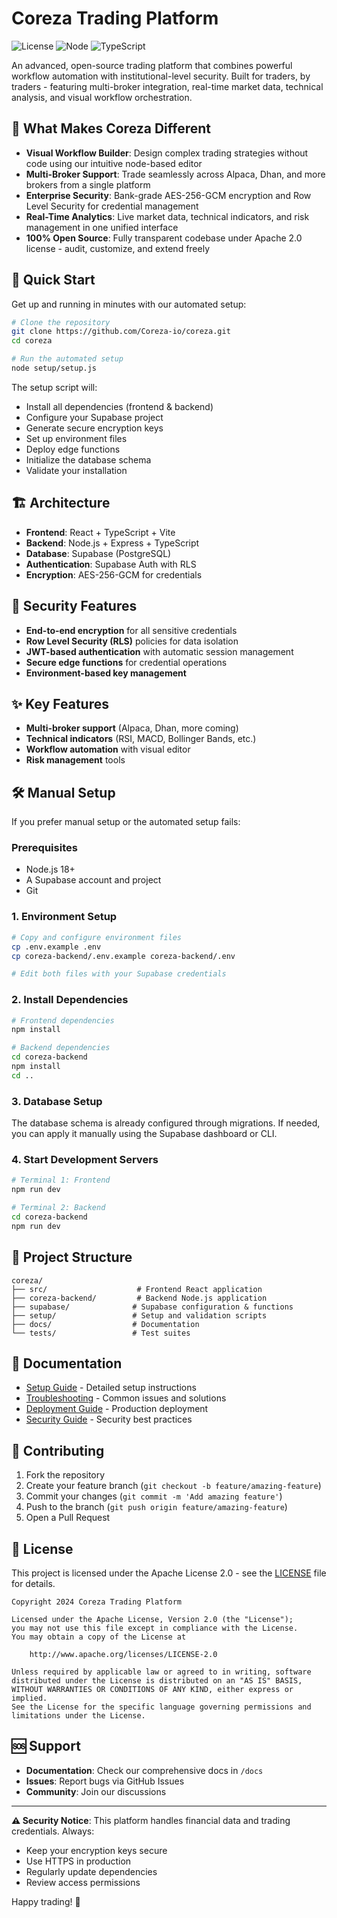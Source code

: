 # Coreza Trading Platform

![License](https://img.shields.io/badge/license-Apache%202.0-blue.svg)
![Node](https://img.shields.io/badge/node-%3E%3D18.0.0-brightgreen.svg)
![TypeScript](https://img.shields.io/badge/TypeScript-5.4-blue.svg)

An advanced, open-source trading platform that combines powerful workflow automation with institutional-level security. Built for traders, by traders - featuring multi-broker integration, real-time market data, technical analysis, and visual workflow orchestration.

## 🌟 What Makes Coreza Different

- **Visual Workflow Builder**: Design complex trading strategies without code using our intuitive node-based editor
- **Multi-Broker Support**: Trade seamlessly across Alpaca, Dhan, and more brokers from a single platform
- **Enterprise Security**: Bank-grade AES-256-GCM encryption and Row Level Security for credential management
- **Real-Time Analytics**: Live market data, technical indicators, and risk management in one unified interface
- **100% Open Source**: Fully transparent codebase under Apache 2.0 license - audit, customize, and extend freely

## 🚀 Quick Start

Get up and running in minutes with our automated setup:

```bash
# Clone the repository
git clone https://github.com/Coreza-io/coreza.git
cd coreza

# Run the automated setup
node setup/setup.js
```

The setup script will:
- Install all dependencies (frontend & backend)  
- Configure your Supabase project
- Generate secure encryption keys
- Set up environment files
- Deploy edge functions
- Initialize the database schema
- Validate your installation

## 🏗️ Architecture

- **Frontend**: React + TypeScript + Vite
- **Backend**: Node.js + Express + TypeScript
- **Database**: Supabase (PostgreSQL)
- **Authentication**: Supabase Auth with RLS
- **Encryption**: AES-256-GCM for credentials

## 🔐 Security Features

- **End-to-end encryption** for all sensitive credentials
- **Row Level Security (RLS)** policies for data isolation
- **JWT-based authentication** with automatic session management
- **Secure edge functions** for credential operations
- **Environment-based key management**

## ✨ Key Features

- **Multi-broker support** (Alpaca, Dhan, more coming)
- **Technical indicators** (RSI, MACD, Bollinger Bands, etc.)
- **Workflow automation** with visual editor
- **Risk management** tools

## 🛠️ Manual Setup

If you prefer manual setup or the automated setup fails:

### Prerequisites

- Node.js 18+ 
- A Supabase account and project
- Git

### 1. Environment Setup

```bash
# Copy and configure environment files
cp .env.example .env
cp coreza-backend/.env.example coreza-backend/.env

# Edit both files with your Supabase credentials
```

### 2. Install Dependencies

```bash
# Frontend dependencies
npm install

# Backend dependencies  
cd coreza-backend
npm install
cd ..
```

### 3. Database Setup

The database schema is already configured through migrations. If needed, you can apply it manually using the Supabase dashboard or CLI.

### 4. Start Development Servers

```bash
# Terminal 1: Frontend
npm run dev

# Terminal 2: Backend  
cd coreza-backend
npm run dev
```

## 📁 Project Structure

```
coreza/
├── src/                    # Frontend React application
├── coreza-backend/         # Backend Node.js application
├── supabase/              # Supabase configuration & functions
├── setup/                 # Setup and validation scripts
├── docs/                  # Documentation
└── tests/                 # Test suites
```

## 📖 Documentation

- [Setup Guide](docs/SETUP.md) - Detailed setup instructions
- [Troubleshooting](docs/TROUBLESHOOTING.md) - Common issues and solutions
- [Deployment Guide](docs/DEPLOYMENT.md) - Production deployment
- [Security Guide](docs/SECURITY.md) - Security best practices

## 🤝 Contributing

1. Fork the repository
2. Create your feature branch (`git checkout -b feature/amazing-feature`)
3. Commit your changes (`git commit -m 'Add amazing feature'`)
4. Push to the branch (`git push origin feature/amazing-feature`)
5. Open a Pull Request

## 📄 License

This project is licensed under the Apache License 2.0 - see the [LICENSE](LICENSE) file for details.

```
Copyright 2024 Coreza Trading Platform

Licensed under the Apache License, Version 2.0 (the "License");
you may not use this file except in compliance with the License.
You may obtain a copy of the License at

    http://www.apache.org/licenses/LICENSE-2.0

Unless required by applicable law or agreed to in writing, software
distributed under the License is distributed on an "AS IS" BASIS,
WITHOUT WARRANTIES OR CONDITIONS OF ANY KIND, either express or implied.
See the License for the specific language governing permissions and
limitations under the License.
```

## 🆘 Support

- **Documentation**: Check our comprehensive docs in `/docs`
- **Issues**: Report bugs via GitHub Issues
- **Community**: Join our discussions

---

**⚠️ Security Notice**: This platform handles financial data and trading credentials. Always:
- Keep your encryption keys secure
- Use HTTPS in production
- Regularly update dependencies
- Review access permissions

Happy trading! 🚀
